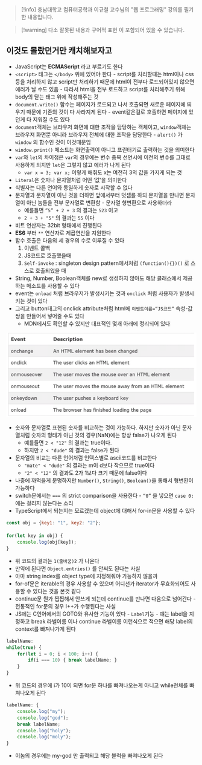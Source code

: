 > [!info] 충남대학교 컴퓨터공학과 이규철 교수님의 "웹 프로그래밍" 강의를 필기한 내용입니다.

> [!warning] 다소 잘못된 내용과 구어적 표현 이 포함되어 있을 수 있습니다.

## 이것도 몰랐던거만 캐치해보자고

- JavaScript는 **ECMAScript** 라고 부르기도 한다
- `<script>` 태그는 `</body>` 위에 있어야 한다 - script를 처리할때는 html이나 css등을 처리하지 않고 script만 처리하기 때문에 html이 전부다 로드되어있지 않으면 에러가 날 수도 있음 - 따라서 html을 전부 로드하고 script를 처리해주기 위해 body의 닫는 태그 위에 작성해주는 것
- `document.write()` 함수는 페이지가 로드되고 나서 호출되면 새로운 페이지에 띄우기 때문에 기존의 것이 다 사라지게 된다 - event같은걸로 호출하면 페이지에 있던게 다 지워질 수도 있다
- `document`객체는 브라우저 화면에 대한 조작을 담당하는 객체이고, `window`객체는 브라우져 화면뿐 아니라 브라우저 전체에 대한 조작을 담당한다 - `alert()` 가 `window` 의 함수인 것이 이것때문임
- `window.print()` 메소드는 화면출력이 아니고 프린터기로 출력하는 것을 의미한다
- `var`와 `let`의 차이점은 `var`의 경우에는 변수 중복 선언시에 이전의 변수를 그대로 사용하게 되지만 `let`은 그렇지 않고 에러가 나게 된다
	- `var x = 3; var x;` 이렇게 해줘도 x는 여전히 3의 값을 가지게 되는 것
- `Literal`은 숫자나 문자열처럼 어떤 ‘값’을 의미한다
- 식별자는 다른 언어와 동일하게 숫자로 시작할 수 없다
- 문자열과 문자열이 아닌 것을 더하면 앞에서부터 덧셈를 하되 문자열을 만나면 문자열이 아닌 놈들을 전부 문자열로 변환함 - 문자열 형변환으로 사용하더라
	- 예를들면 `”5” + 2 + 3` 의 결과는 `523` 이고
	- `2 + 3 + "5"` 의 결과는 `55` 이다
- 비트 연산자는 32bit 형태에서 진행된다
- **ES6** 부터 `**` 연산자로 제곱연산을 지원한다
- 함수 호출은 다음의 세 경우의 수로 이루질 수 있다
	1. 이벤트 콜백
	2. JS코드로 호출했을때
	3. `Self-invoke` : singleton design pattern에서처럼 `(function(){})()` 로 스스로 호출되었을 때
- String, Number, Boolean객체를 new로 생성하지 않아도 해당 클래스에서 제공하는 메소드를 사용할 수 있다
- event는 `onload` 처럼 브라우저가 발생시키는 것과 `onclick` 처럼 사용자가 발생시키는 것이 있다
- 그리고 button태그의 onclick attribute처럼 html에 `이벤트이름=“JS코드”` 속성-값 쌍을 만들어서 넣어줄 수도 있다
	- MDN에서도 확인할 수 있지만 대표적인 몇개 아래에 정리되어 있다

![03%20-%20JS%20Basic%207e5c77da89c0415dbeec72f01e05e23d/image1.png](originals/webprogramming.fall.2021.cse.cnu.ac.kr/images/03_7e5c77da89c0415dbeec72f01e05e23d/image1.png)

- 숫자와 문자열로 표현된 숫자를 비교하는 것이 가능하다. 하지만 숫자가 아닌 문자열처럼 숫자의 형태가 아닌 것의 경우(NaN)에는 항상 false가 나오게 된다
	- 예를들면 `2 < "12"` 의 결과는 true이다.
	- 하지만 `2 < "dude"` 의 결과는 false가 된다
- 문자열의 비교는 다른 언어처럼 인덱스별로 ascii코드를 비교한다
	- `"mate" < "dude"` 의 결과는 m이 d보다 작으므로 true이다
	- `"2" < "12"` 의 결과도 2가 1보다 크기 때문에 false이다
- 나중에 까먹을게 분명하지만 `Number()`, `String()`, `Boolean()`을 통해서 형변환이 가능하다
- switch문에서는 `===` 의 strict comparison을 사용한다 - `“0”` 을 넣으면 `case 0:` 에는 걸리지 않는다는 소리
- TypeScript에서 되는지는 모르겠는데 object에 대해서 for-in문을 사용할 수 있다

```js
const obj = {key1: "1", key2: "2"};

for(let key in obj) {
	console.log(obj[key]);
}
```

- 위 코드의 결과는 `1(줄바꿈)2` 가 나온다
- 만약에 된다면 `Object.entries()` 를 안써도 된다는 사실
- 아마 string index를 object type에 지정해줘야 가능하지 않을까
- for-of문은 iterable의 경우 사용할 수 있으며 어디선가 iterator가 무효화되어도 사용할 수 있다는 것을 본것 같다
- continue문 뭔가 찝찝해서 안쓰게 되는데 continue를 만나면 다음으로 넘어간다 - 전통적인 for문의 경우 I++가 수행된다는 사실
- JS에는 C언어에서의 GOTO와 유사한 기능이 있다 - `Label`기능 - 얘는 label을 지정하고 break 라벨이름 이나 continue 라벨이름 이런식으로 적으면 해당 label의 context를 빠져나가게 된다

```js
labelName:
while(true) {
	for(let i = 0; i < 100; i++) {
		if(i === 10) { break labelName; }
	}
}
```

- 위 코드의 경우에 i가 10이 되면 for문 하나를 빠져나오는게 아니고 while전체를 빠져나오게 된다

```js
labelName: {
	console.log("my");
	console.log("god");
	break labelName;
	console.log("holy");
	console.log("moly");
}
```

- 이놈의 경우에는 my-god 만 출력되고 해당 블럭을 빠져나오게 된다